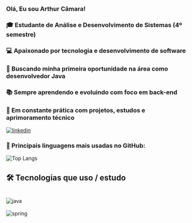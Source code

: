 ### Olá, Eu sou Arthur Câmara!

### 🎓 Estudante de Análise e Desenvolvimento de Sistemas (4º semestre)
### 💻 Apaixonado por tecnologia e desenvolvimento de software
### 🚀 Buscando minha primeira oportunidade na área como desenvolvedor Java
### 📚 Sempre aprendendo e evoluindo com foco em back-end
### 🔧 Em constante prática com projetos, estudos e aprimoramento técnico

[![linkedin](	https://img.shields.io/badge/LinkedIn-0077B5?style=for-the-badge&logo=linkedin&logoColor=white)](https://www.linkedin.com/in/arthur3007/)

### 🧠 Principais linguagens mais usadas no GitHub:

![Top Langs](https://github-readme-stats.vercel.app/api/top-langs/?username=arthurrcamara30&langs_count=8)


## 🛠 Tecnologias que uso / estudo

<div style="display: inline_block"><br>
  <img align="center" alt="java" src="https://img.shields.io/badge/Java-ED8B00?style=for-the-badge&logo=openjdk&logoColor=white" />
</div>

<div style="display: inline_block"><br>
  <img align="center" alt="spring" src="https://img.shields.io/badge/Spring-6DB33F?style=for-the-badge&logo=spring&logoColor=white" />
</div>
